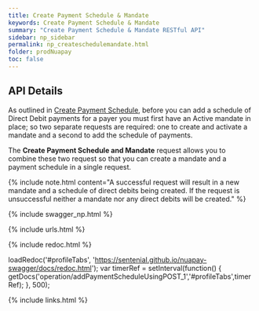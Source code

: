 ```yaml
---
title: Create Payment Schedule & Mandate
keywords: Create Payment Schedule & Mandate
summary: "Create Payment Schedule & Mandate RESTful API"
sidebar: np_sidebar
permalink: np_createschedulemandate.html
folder: prodNuapay
toc: false
---
```


## API Details

As outlined in <a href = "np_createschedule.html">Create Payment Schedule</a>, before you can add a schedule of Direct Debit payments for a payer you must first have an Active mandate in place; so two separate requests are required: one to create and activate a mandate and a second to add the schedule of payments.

The <b>Create Payment Schedule and Mandate</b> request allows you to combine these two request so that you can create a mandate and a payment schedule in a single request.

{% include note.html content="A successful request will result in a new mandate and a schedule of direct debits being created. If the request is unsuccessful neither a mandate nor any direct debits will be created." %}

{% include swagger_np.html %}

{% include urls.html %}


<ul id="profileTabs" class="nav nav-tabs">
    
   
</ul>
   
{% include redoc.html %}
   
loadRedoc('#profileTabs', 'https://sentenial.github.io/nuapay-swagger/docs/redoc.html');
var timerRef = setInterval(function() { getDocs('operation/addPaymentScheduleUsingPOST_1','#profileTabs',timerRef); }, 500);


</script>


<div id="mydiv"></div>
</div>
</div>


{% include links.html %}

